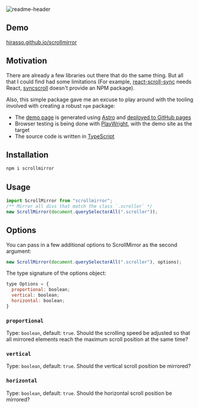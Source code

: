 ![readme-header](https://github.com/hirasso/scrollmirror/assets/869813/978e2445-d11c-4f32-8f73-e0cf8dfdce8c)

## Demo

[hirasso.github.io/scrollmirror](https://hirasso.github.io/scrollmirror/)

## Motivation

There are already a few libraries out there that do the same thing. But all that I could find had some limitations (For example, [react-scroll-sync](https://github.com/okonet/react-scroll-sync) needs React, [syncscroll](https://github.com/asvd/syncscroll) doesn't provide an NPM package).

Also, this simple package gave me an excuse to play around with the tooling involved with creating a robust `npm` package:

- The [demo page](https://hirasso.github.io/scrollmirror/) is generated using [Astro](https://astro.build) and [deployed to GitHub pages](https://github.com/hirasso/scrollmirror/blob/main/.github/workflows/docs.yml)
- Browser testing is being done with [PlayWright](https://playwright.dev/), with the demo site as the target
- The source code is written in [TypeScript](https://www.typescriptlang.org/)

## Installation

```bash
npm i scrollmirror
```

## Usage

```js
import ScrollMirror from "scrollmirror";
/** Mirror all divs that match the class `.scroller` */
new ScrollMirror(document.querySelectorAll(".scroller"));
```

## Options

You can pass in a few additional options to ScrollMirror as the second argument:

```js
new ScrollMirror(document.querySelectorAll(".scroller"), options);
```

The type signature of the options object:

```js
type Options = {
  proportional: boolean;
  vertical: boolean;
  horizontal: boolean;
}
```

### `proportional`

Type: `boolean`, default: `true`. Should the scrolling speed be adjusted so that all mirrored elements reach the maximum scroll position at the same time?

### `vertical`

Type: `boolean`, default: `true`. Should the vertical scroll position be mirrored?

### `horizontal`

Type: `boolean`, default: `true`. Should the horizontal scroll position be mirrored?

